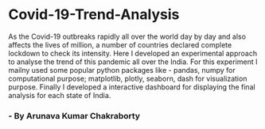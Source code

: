 # Covid-19-Trend-Analysis
As the Covid-19 outbreaks rapidly all over the world day by day and also affects the lives of million, a number of countries declared complete lockdown to check its intensity. Here I developed an experimental approach to analyse the trend of this pandemic all over the India. For this experiment I mailny used some popular python packages like - pandas, numpy for computational purpose; matplotlib, plotly, seaborn, dash for visualization purpose. Finally I developed a interactive dashboard for displaying the final analysis for each state of India.
### - By Arunava Kumar Chakraborty
